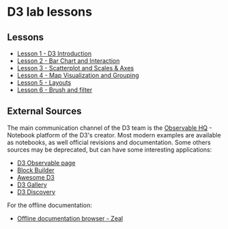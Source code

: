 # D3 lab lessons


## Lessons
* [Lesson 1 - D3 Introduction](./Lesson_01/)
* [Lesson 2 - Bar Chart and Interaction](./Lesson_02/)
* [Lesson 3 - Scatterplot and Scales & Axes](./Lesson_03/)
* [Lesson 4 - Map Visualization and Grouping](./Lesson_04/)
* [Lesson 5 - Layouts](./Lesson_05/)
* [Lesson 6 - Brush and filter](./Lesson_06_Extra/)

## External Sources
 The main communication channel of the D3 team is the [Observable HQ](https://observablehq.com/) - Notebook platform of the D3's creator. Most modern examples are available as notebooks, as well official revisions and documentation. Some others sources may be deprecated, but can have some interesting applications:

* [D3 Observable page](https://observablehq.com/@d3)
* [Block Builder](https://blockbuilder.org/)
* [Awesome D3](https://github.com/wbkd/awesome-d3)
* [D3 Gallery](https://github.com/d3/d3/wiki/Gallery)
* [D3 Discovery](https://d3-discovery.net/)

For the offline documentation:
* [Offline documentation browser - Zeal](https://zealdocs.org/)